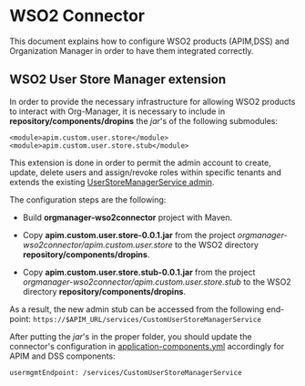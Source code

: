 # WSO2 Connector 

This document explains how to configure WSO2 products (APIM,DSS) and Organization Manager in order to have them integrated correctly.

## WSO2 User Store Manager extension

In order to provide the necessary infrastructure for allowing WSO2 products to interact with Org-Manager, it is necessary to include in **repository/components/dropins** the *jar*'s of the following submodules:

	<module>apim.custom.user.store</module>
  	<module>apim.custom.user.store.stub</module>
  	
This extension is done in order to permit the admin account to create, update, delete users and assign/revoke roles within specific tenants and extends the existing [UserStoreManagerService admin](https://github.com/wso2-extensions/identity-user-ws/blob/master/components/org.wso2.carbon.um.ws.service/src/main/java/org/wso2/carbon/um/ws/service/UserStoreManagerService.java).

The configuration steps are the following:
- Build **orgmanager-wso2connector** project with Maven.

- Copy **apim.custom.user.store-0.0.1.jar** from the project *orgmanager-wso2connector/apim.custom.user.store* to the WSO2 directory **repository/components/dropins**.

- Copy **apim.custom.user.store.stub-0.0.1.jar** from the project *orgmanager-wso2connector/apim.custom.user.store.stub* to the WSO2 directory **repository/components/dropins**.

As a result, the new admin stub can be accessed from the following end-point: `https://$APIM_URL/services/CustomUserStoreManagerService`

After putting the *jar*'s in the proper folder, you should update the connector's configuration in [application-components.yml](https://github.com/smartcommunitylab/AAC-Org/blob/master/server/src/main/resources/application-components.yml) accordingly for APIM and DSS components:

	usermgmtEndpoint: /services/CustomUserStoreManagerService
